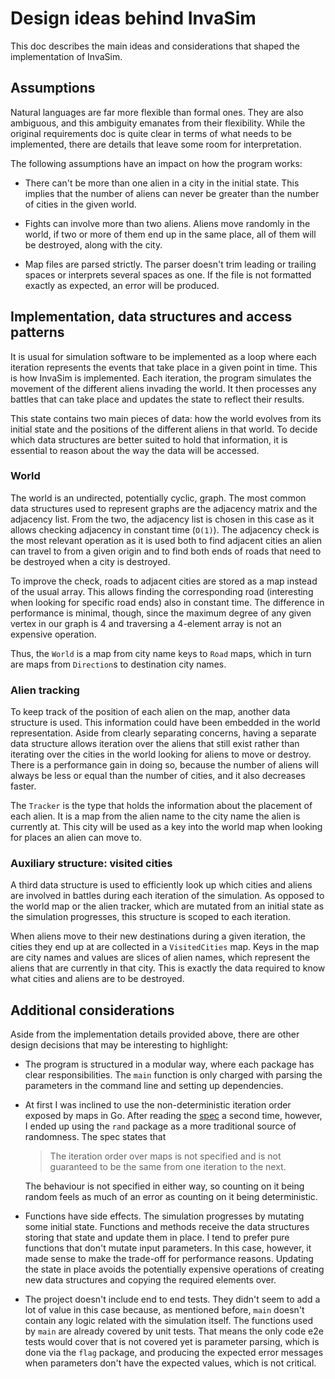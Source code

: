# Design ideas behind InvaSim

This doc describes the main ideas and considerations that shaped the implementation of InvaSim.

## Assumptions

Natural languages are far more flexible than formal ones. They are also ambiguous, and this ambiguity emanates from their flexibility. While the original requirements doc is quite clear in terms of what needs to be implemented, there are details that leave some room for interpretation.

The following assumptions have an impact on how the program works:

- There can't be more than one alien in a city in the initial state. This implies that the number of aliens can never be greater than the number of cities in the given world.

- Fights can involve more than two aliens. Aliens move randomly in the world, if two or more of them end up in the same place, all of them will be destroyed, along with the city.

- Map files are parsed strictly. The parser doesn't trim leading or trailing spaces or interprets several spaces as one. If the file is not formatted exactly as expected, an error will be produced.

## Implementation, data structures and access patterns

It is usual for simulation software to be implemented as a loop where each iteration represents the events that take place in a given point in time. This is how InvaSim is implemented. Each iteration, the program simulates the movement of the different aliens invading the world. It then processes any battles that can take place and updates the state to reflect their results.

This state contains two main pieces of data: how the world evolves from its initial state and the positions of the different aliens in that world. To decide which data structures are better suited to hold that information, it is essential to reason about the way the data will be accessed.

### World

The world is an undirected, potentially cyclic, graph. The most common data structures used to represent graphs are the adjacency matrix and the adjacency list. From the two, the adjacency list is chosen in this case as it allows checking adjacency in constant time (`O(1)`). The adjacency check is the most relevant operation as it is used both to find adjacent cities an alien can travel to from a given origin and to find both ends of roads that need to be destroyed when a city is destroyed.

To improve the check, roads to adjacent cities are stored as a map instead of the usual array. This allows finding the corresponding road (interesting when looking for specific road ends) also in constant time. The difference in performance is minimal, though, since the maximum degree of any given vertex in our graph is 4 and traversing a 4-element array is not an expensive operation.

Thus, the `World` is a map from city name keys to `Road` maps, which in turn are maps from `Direction`s to destination city names.

### Alien tracking

To keep track of the position of each alien on the map, another data structure is used. This information could have been embedded in the world representation. Aside from clearly separating concerns, having a separate data structure allows iteration over the aliens that still exist rather than iterating over the cities in the world looking for aliens to move or destroy. There is a performance gain in doing so, because the number of aliens will always be less or equal than the number of cities, and it also decreases faster.

The `Tracker` is the type that holds the information about the placement of each alien. It is a map from the alien name to the city name the alien is currently at. This city will be used as a key into the world map when looking for places an alien can move to.

### Auxiliary structure: visited cities

A third data structure is used to efficiently look up which cities and aliens are involved in battles during each iteration of the simulation. As opposed to the world map or the alien tracker, which are mutated from an initial state as the simulation progresses, this structure is scoped to each iteration.

When aliens move to their new destinations during a given iteration, the cities they end up at are collected in a `VisitedCities` map. Keys in the map are city names and values are slices of alien names, which represent the aliens that are currently in that city. This is exactly the data required to know what cities and aliens are to be destroyed.

## Additional considerations

Aside from the implementation details provided above, there are other design decisions that may be interesting to highlight:

- The program is structured in a modular way, where each package has clear responsibilities. The `main` function is only charged with parsing the parameters in the command line and setting up dependencies.

- At first I was inclined to use the non-deterministic iteration order exposed by maps in Go. After reading the [spec](https://go.dev/ref/spec#For_statements) a second time, however, I ended up using the `rand` package as a more traditional source of randomness. The spec states that

  > The iteration order over maps is not specified and is not guaranteed to be the same from one iteration to the next.

  The behaviour is not specified in either way, so counting on it being random feels as much of an error as counting on it being deterministic.

- Functions have side effects. The simulation progresses by mutating some initial state. Functions and methods receive the data structures storing that state and update them in place. I tend to prefer pure functions that don't mutate input parameters. In this case, however, it made sense to make the trade-off for performance reasons. Updating the state in place avoids the potentially expensive operations of creating new data structures and copying the required elements over.

- The project doesn't include end to end tests. They didn't seem to add a lot of value in this case because, as mentioned before, `main` doesn't contain any logic related with the simulation itself. The functions used by `main` are already covered by unit tests. That means the only code e2e tests would cover that is not covered yet is parameter parsing, which is done via the `flag` package, and producing the expected error messages when parameters don't have the expected values, which is not critical.
